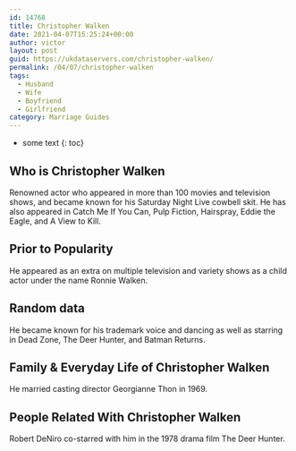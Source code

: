 ```yaml
---
id: 14768
title: Christopher Walken
date: 2021-04-07T15:25:24+00:00
author: victor
layout: post
guid: https://ukdataservers.com/christopher-walken/
permalink: /04/07/christopher-walken
tags:
  - Husband
  - Wife
  - Boyfriend
  - Girlfriend
category: Marriage Guides
---
```


* some text
{: toc}


## Who is Christopher Walken



Renowned actor who appeared in more than 100 movies and television shows, and became known for his Saturday Night Live cowbell skit. He has also appeared in Catch Me If You Can, Pulp Fiction, Hairspray, Eddie the Eagle, and A View to Kill. 

                
                
                
## Prior to Popularity



He appeared as an extra on multiple television and variety shows as a child actor under the name Ronnie Walken. 

                
                
                
## Random data



He became known for his trademark voice and dancing as well as starring in Dead Zone, The Deer Hunter, and Batman Returns.  

                
                
                
## Family & Everyday Life of Christopher Walken



He married casting director Georgianne Thon in 1969. 

                
                
                
## People Related With Christopher Walken



Robert DeNiro co-starred with him in the 1978 drama film The Deer Hunter. 

                
              
            
          
          
          